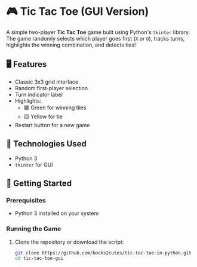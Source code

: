 # 🎮 Tic Tac Toe (GUI Version)

A simple two-player **Tic Tac Toe** game built using Python's `tkinter` library. The game randomly selects which player goes first (`X` or `O`), tracks turns, highlights the winning combination, and detects ties!

## 🖥️ Features

- Classic 3x3 grid interface
- Random first-player selection
- Turn indicator label
- Highlights:
  - 🟩 Green for winning tiles
  - 🟨 Yellow for tie
- Restart button for a new game

## 🧰 Technologies Used

- Python 3
- `tkinter` for GUI

## 🚀 Getting Started

### Prerequisites

- Python 3 installed on your system

### Running the Game

1. Clone the repository or download the script:
   ```bash
   git clone https://github.com/books2cutes/tic-tac-toe-in-python.git
   cd tic-tac-toe-gui
